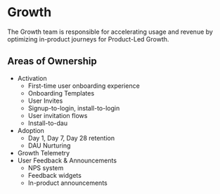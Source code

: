 # Growth

The Growth team is responsible for accelerating usage and revenue by optimizing in-product journeys for Product-Led Growth.

## Areas of Ownership

- Activation
  - First-time user onboarding experience
  - Onboarding Templates
  - User Invites
  - Signup-to-login, install-to-login
  - User invitation flows
  - Install-to-dau
- Adoption
  - Day 1, Day 7, Day 28 retention
  - DAU Nurturing
- Growth Telemetry
- User Feedback & Announcements
  - NPS system
  - Feedback widgets
  - In-product announcements